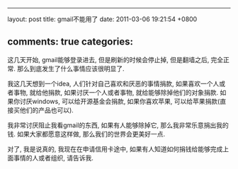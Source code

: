 
---
layout: post
title: gmail不能用了
date: 2011-03-06 19:21:54 +0800

comments: true
categories: 
---

这几天开始, gmail能够登录进去, 但是刷新的时候会停止掉, 但是翻墙之后,
完全正常. 那么到底发生了什么事情应该很明显了.

我这几天想到一个idea, 人们针对自己喜欢和厌恶的事情捐款,
如果喜欢一个人或者事物, 就给他捐款, 如果讨厌一个人或者事物,
就给能够除掉他们的对象捐款. 如果你讨厌windows, 可以给开源基金会捐款,
如果你喜欢苹果, 可以给苹果捐款(直接买他们的产品也可以).

我非常讨厌阻止我看gmail的东西, 如果有人能够除掉它,
那么我非常乐意捐出我的钱. 如果大家都愿意这样做,
那么我们的世界会更美好一点.

对了, 我是说真的, 我现在在申请信用卡途中,
如果有人知道如何捐钱给能够完成上面事情的人或者组织, 请告诉我.